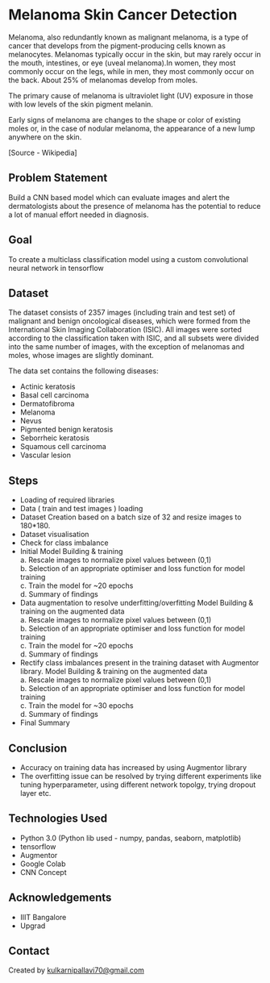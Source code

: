 # Melanoma Skin Cancer Detection

Melanoma, also redundantly known as malignant melanoma, is a type of cancer that develops from the pigment-producing cells known as melanocytes. Melanomas typically occur in the skin, but may rarely occur in the mouth, intestines, or eye (uveal melanoma).In women, they most commonly occur on the legs, while in men, they most commonly occur on the back. About 25% of melanomas develop from moles.

The primary cause of melanoma is ultraviolet light (UV) exposure in those with low levels of the skin pigment melanin.

Early signs of melanoma are changes to the shape or color of existing moles or, in the case of nodular melanoma, the appearance of a new lump anywhere on the skin.

[Source - Wikipedia]
## Problem Statement
Build a CNN based model which can evaluate images and alert the dermatologists about the presence of melanoma has the potential to reduce a lot of manual effort needed in diagnosis.

## Goal
To create a multiclass classification model using a custom convolutional neural network in tensorflow

## Dataset
The dataset consists of 2357 images (including train and test set) of malignant and benign oncological diseases, which were formed from the International Skin Imaging Collaboration (ISIC). All images were sorted according to the classification taken with ISIC, and all subsets were divided into the same number of images, with the exception of melanomas and moles, whose images are slightly dominant.

The data set contains the following diseases:
-  Actinic keratosis
-  Basal cell carcinoma
-  Dermatofibroma
-  Melanoma
-  Nevus
-  Pigmented benign keratosis
-  Seborrheic keratosis
-  Squamous cell carcinoma
-  Vascular lesion

## Steps
-  Loading of required libraries 
-  Data ( train and test images ) loading 
-  Dataset Creation based on a batch size of 32 and resize images to 180*180.
-  Dataset visualisation
-  Check for class imbalance
-  Initial Model Building & training<br>
   a. Rescale images to normalize pixel values between (0,1)<br>
   b. Selection of an appropriate optimiser and loss function for model training<br>
   c. Train the model for ~20 epochs<br>
   d. Summary of findings<br>
-  Data augmentation to resolve underfitting/overfitting Model Building & training on the augmented data<br>
   a. Rescale images to normalize pixel values between (0,1)<br>
   b. Selection of an appropriate optimiser and loss function for model training<br>
   c. Train the model for ~20 epochs<br>
   d. Summary of findings<br>
- Rectify class imbalances present in the training dataset with Augmentor library. Model Building & training on the augmented data<br>
   a. Rescale images to normalize pixel values between (0,1)<br>
   b. Selection of an appropriate optimiser and loss function for model training<br>
   c. Train the model for ~30 epochs<br>
   d. Summary of findings<br>
-  Final Summary

## Conclusion
- Accuracy on training data has increased by using Augmentor library
- The overfitting issue can be resolved by trying different experiments like tuning hyperparameter, using different network topolgy, trying dropout layer etc.



## Technologies Used
- Python 3.0 (Python lib used - numpy, pandas, seaborn, matplotlib)
- tensorflow
- Augmentor
- Google Colab
- CNN Concept 

<!-- As the libraries versions keep on changing, it is recommended to mention the version of library used in this project -->

## Acknowledgements

- IIIT Bangalore
- Upgrad 


## Contact
Created by kulkarnipallavi70@gmail.com 
